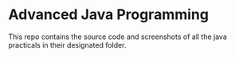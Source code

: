 # Advanced Java Programming
This repo contains the source code and screenshots of all the java practicals in their designated folder.
